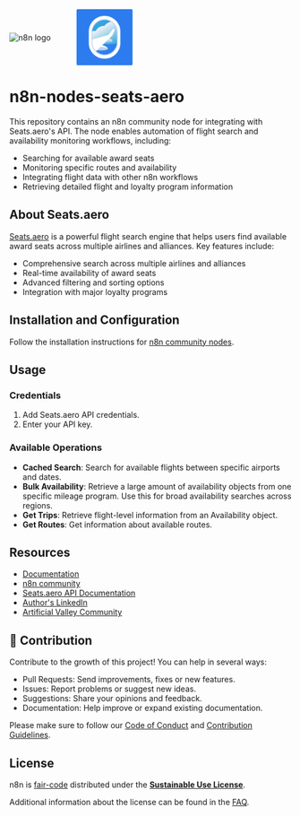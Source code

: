 <div style="display: flex; justify-content: left; align-items: center; gap: 20px;">
  <img src="https://docs.n8n.io/_images/n8n-docs-icon.svg" width="100" alt="n8n logo">
  <img src="src/nodes/SeatsAero/logo-seats-aero.svg" width="100" alt="Seats.aero logo">
</div>

# n8n-nodes-seats-aero

This repository contains an n8n community node for integrating with Seats.aero's API. The node enables automation of flight search and availability monitoring workflows, including:

- Searching for available award seats
- Monitoring specific routes and availability
- Integrating flight data with other n8n workflows
- Retrieving detailed flight and loyalty program information

## About Seats.aero

[Seats.aero](https://seats.aero/) is a powerful flight search engine that helps users find available award seats across multiple airlines and alliances. Key features include:

- Comprehensive search across multiple airlines and alliances
- Real-time availability of award seats
- Advanced filtering and sorting options
- Integration with major loyalty programs

## Installation and Configuration

Follow the installation instructions for [n8n community nodes](https://docs.n8n.io/integrations/community-nodes/installation/).

## Usage

### Credentials
1. Add Seats.aero API credentials.
2. Enter your API key.

### Available Operations
- **Cached Search**: Search for available flights between specific airports and dates.
- **Bulk Availability**: Retrieve a large amount of availability objects from one specific mileage program. Use this for broad availability searches across regions.
- **Get Trips**: Retrieve flight-level information from an Availability object.
- **Get Routes**: Get information about available routes.

## Resources

* [Documentation](https://docs.n8n.io/integrations/community-nodes/)
* [n8n community](https://community.n8n.io)
* [Seats.aero API Documentation](https://docs.seats.aero/)
* [Author's LinkedIn](https://www.linkedin.com/in/flavio-nc/)
* [Artificial Valley Community](https://chat.whatsapp.com/DHDGIcVPVcz8ApmthWXOLV)

## 🤝 Contribution
Contribute to the growth of this project! You can help in several ways:

- Pull Requests: Send improvements, fixes or new features.
- Issues: Report problems or suggest new ideas.
- Suggestions: Share your opinions and feedback.
- Documentation: Help improve or expand existing documentation.

Please make sure to follow our [Code of Conduct](https://github.com/n8n-io/n8n/blob/master/CODE_OF_CONDUCT.md) and [Contribution Guidelines](https://github.com/n8n-io/n8n/blob/master/CONTRIBUTING.md).

## License

n8n is [fair-code](http://faircode.io) distributed under the [**Sustainable Use License**](https://github.com/n8n-io/n8n/blob/master/LICENSE.md).

Additional information about the license can be found in the [FAQ](https://docs.n8n.io/reference/license/#faq).
